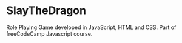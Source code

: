 # SlayTheDragon
Role Playing Game developed in JavaScript, HTML and CSS. Part of freeCodeCamp Javascript course.

